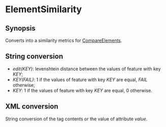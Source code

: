 # ElementSimilarity

## Synopsis

Converts into a similarity metrics for [CompareElements](../module/CompareElements).

## String conversion


* *edit(KEY)*: levenshtein distance between the values of feature with key *KEY*;
* *KEY(FAIL)*: 1 if the values of feature with key *KEY* are equal, *FAIL* otherwise;
* *KEY*: 1 if the values of feature with key *KEY* are equal, 0 otherwise.



## XML conversion

String conversion of the tag contents or the value of attribute *value*.

